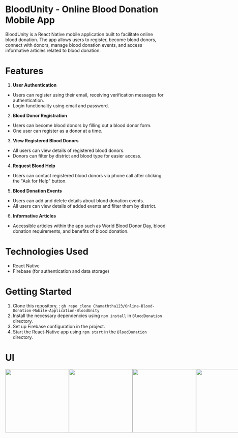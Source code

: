 # BloodUnity - Online Blood Donation Mobile App

BloodUnity is a React Native mobile application built to facilitate online blood donation. The app allows users to register, become blood donors, connect with donors, manage blood donation events, and access informative articles related to blood donation.

# Features

1. <b>User Authentication</b>
<ul>
<li>Users can register using their email, receiving verification messages for authentication.</li>
<li>Login functionality using email and password.</li>
</ul>

2. <b>Blood Donor Registration</b>
<ul>
<li>Users can become blood donors by filling out a blood donor form.</li>
<li>One user can register as a donor at a time.</li>
</ul>

3. <b>View Registered Blood Donors</b>
<ul>
<li>All users can view details of registered blood donors.</li>
<li>Donors can filter by district and blood type for easier access.</li>
</ul>

4. <b>Request Blood Help</b>
<ul>
<li>Users can contact registered blood donors via phone call after clicking the "Ask for Help" button.</li>
</ul>

5. <b>Blood Donation Events</b>
<ul>
<li>Users can add and delete details about blood donation events.</li>
<li>All users can view details of added events and filter them by district.</li>
</ul>

6. <b>Informative Articles</b>
<ul>
<li>Accessible articles within the app such as World Blood Donor Day, blood donation requirements, and benefits of blood donation.</li>
</ul>

# Technologies Used

<ul>
<li>React Native</li>
<li>Firebase (for authentication and data storage)</li>
</ul>

# Getting Started
1. Clone this repository. : `gh repo clone Chamaththa123/Online-Blood-Donation-Mobile-Application-BloodUnity`<br>
2. Install the necessary dependencies using `npm install` in `BloodDonation`  directory.<br>
3. Set up Firebase configuration in the project.
4. Start the  React-Native app using `npm start` in the `BloodDonation` directory.

# UI

<div style="display: flex; justify-content: space-between;">
  <img src="https://firebasestorage.googleapis.com/v0/b/blood-donation-ac142.appspot.com/o/Screenshot_20231127-123241_Expo%20Go.jpg?alt=media&token=43417de3-c5bf-41bb-b903-8dd5c94cd139" width="200">
  <img src="https://firebasestorage.googleapis.com/v0/b/blood-donation-ac142.appspot.com/o/Screenshot_20231127-123241_Expo%20Go.jpg?alt=media&token=43417de3-c5bf-41bb-b903-8dd5c94cd139" width="200">
  <img src="https://firebasestorage.googleapis.com/v0/b/blood-donation-ac142.appspot.com/o/Screenshot_20231127-123241_Expo%20Go.jpg?alt=media&token=43417de3-c5bf-41bb-b903-8dd5c94cd139" width="200">
  <img src="https://firebasestorage.googleapis.com/v0/b/blood-donation-ac142.appspot.com/o/Screenshot_20231127-123241_Expo%20Go.jpg?alt=media&token=43417de3-c5bf-41bb-b903-8dd5c94cd139" width="200"><img src="https://firebasestorage.googleapis.com/v0/b/blood-donation-ac142.appspot.com/o/Screenshot_20231127-123241_Expo%20Go.jpg?alt=media&token=43417de3-c5bf-41bb-b903-8dd5c94cd139" width="200">
  <img src="https://firebasestorage.googleapis.com/v0/b/blood-donation-ac142.appspot.com/o/Screenshot_20231127-123241_Expo%20Go.jpg?alt=media&token=43417de3-c5bf-41bb-b903-8dd5c94cd139" width="200">
</div>